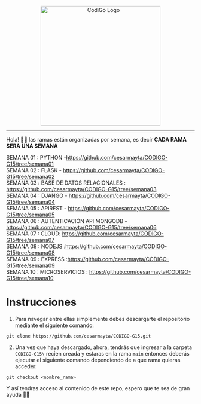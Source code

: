 <p align="center">
  <a href="https://www.tecsup.edu.pe/desarrolloweb/" target="blank"><img src="https://www.tecsup.edu.pe/desarrolloweb/img/logo-cod.svg" width="320" alt="CodiGo Logo" /></a>
</p>

---

Hola! 👋🏻 las ramas están organizadas por semana, es decir **CADA RAMA SERA UNA SEMANA**

SEMANA 01 : PYTHON  -https://github.com/cesarmayta/CODIGO-G15/tree/semana01</br>
SEMANA 02 : FLASK - https://github.com/cesarmayta/CODIGO-G15/tree/semana02</br>
SEMANA 03 : BASE DE DATOS RELACIONALES : https://github.com/cesarmayta/CODIGO-G15/tree/semana03</br>
SEMANA 04 : DJANGO - https://github.com/cesarmayta/CODIGO-G15/tree/semana04</br>
SEMANA 05 : APIREST - https://github.com/cesarmayta/CODIGO-G15/tree/semana05</br>
SEMANA 06 : AUTENTICACIÓN API MONGODB -https://github.com/cesarmayta/CODIGO-G15/tree/semana06</br>
SEMANA 07 : CLOUD: https://github.com/cesarmayta/CODIGO-G15/tree/semana07</br>
SEMANA 08 : NODEJS :https://github.com/cesarmayta/CODIGO-G15/tree/semana08</br>
SEMANA 09 : EXPRESS :https://github.com/cesarmayta/CODIGO-G15/tree/semana09</br>
SEMANA 10 : MICROSERVICIOS : https://github.com/cesarmayta/CODIGO-G15/tree/semana10</br>


# Instrucciones

1. Para navegar entre ellas simplemente debes descargarte el repositorio mediante el siguiente comando:

```
git clone https://github.com/cesarmayta/CODIGO-G15.git
```

2. Una vez que haya descargado, ahora, tendrás que ingresar a la carpeta `CODIGO-G15\` recien creada y estaras en la rama `main` entonces deberás ejecutar el siguiente comando dependiendo de a que rama quieras acceder:

```
git checkout <nombre_rama>
```

Y así tendras acceso al contenido de este repo, espero que te sea de gran ayuda 🙌🏻
